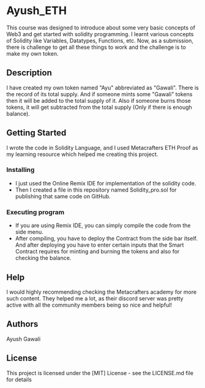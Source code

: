# Ayush_ETH
This course was designed to introduce about some very basic concepts of Web3 and get started with solidity programming. I learnt various concepts of Solidity like Variables, Datatypes, Functions, etc. Now, as a submission, there is challenge to get all these things to work and the challenge is to make my own token.

## Description

I have created my own token named "Ayu" abbreviated as "Gawali". There is the record of its total supply. And if someone mints some "Gawali" tokens then it will be added to the total supply of it. Also if someone burns those tokens, it will get subtracted from the total supply (Only if there is enough balance).

## Getting Started
I wrote the code in Solidity Language, and I used Metacrafters ETH Proof as my learning resource which helped me creating this project.

### Installing

* I just used the Online Remix IDE for implementation of  the solidity code.
* Then I created a file in this repository named Solidity_pro.sol for publishing that same code on GitHub.

### Executing program

* If you are using Remix IDE, you can simply compile the code from the side menu.
* After compiling, you have to deploy the Contract from the side bar itself. And after deploying you have to enter certain inputs that the Smart Contract requires for minting and burning the tokens and also for checking the balance.

## Help

I would highly recommending checking the Metacrafters academy for more such content. They helped me a lot, as their discord server was pretty active with all the community members being so nice and helpful!

## Authors
Ayush Gawali

## License
This project is licensed under the [MIT] License - see the LICENSE.md file for details
